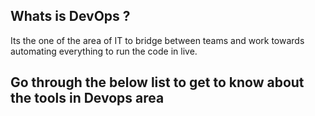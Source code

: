 ## Whats is DevOps ?

Its the one of the area of IT to bridge between teams and work towards automating everything to run the code in live.

## Go through the below list to get to know about the tools in Devops area
